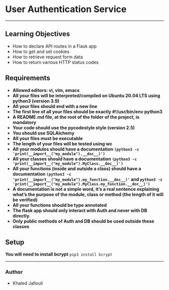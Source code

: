 # User Authentication Service

---

## Learning Objectives

* How to declare API routes in a Flask app
* How to get and set cookies
* How to retrieve request form data
* How to return various HTTP status codes

## Requirements

* **Allowed editors: vi, vim, emacs**
* **All your files will be interpreted/compiled on Ubuntu 20.04 LTS using python3 (version 3.9)**
* **All your files should end with a new line**
* **The first line of all your files should be exactly #!/usr/bin/env python3**
* **A README.md file, at the root of the folder of the project, is mandatory**
* **Your code should use the pycodestyle style (version 2.5)**
* **You should use SQLAlchemy**
* **All your files must be executable**
* **The length of your files will be tested using wc**
* **All your modules should have a documentation ```(python3 -c 'print(__import__("my_module").__doc__)')```**
* **All your classes should have a documentation ```(python3 -c 'print(__import__("my_module").MyClass.__doc__)')```**
* **All your functions (inside and outside a class) should have a documentation ```(python3 -c 'print(__import__("my_module").my_function.__doc__)'``` and ```python3 -c 'print(__import__("my_module").MyClass.my_function.__doc__)')```**
* **A documentation is not a simple word, it’s a real sentence explaining what’s the purpose of the module, class or method (the length of it will be verified)**
* **All your functions should be type annotated**
* **The flask app should only interact with Auth and never with DB directly.**
* **Only public methods of Auth and DB should be used outside these classes**

## Setup

**You will need to install bcrypt**
``` pip3 install bcrypt ```

---

### Author

* Khaled Jallouli
